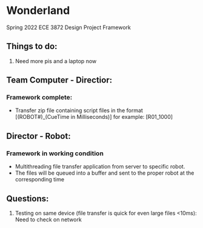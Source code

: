 # Wonderland
Spring 2022 ECE 3872 Design Project Framework

## Things to do:
1. Need more pis and a laptop now

## Team Computer - Directior:
### Framework complete:
- Transfer zip file containing script files in the format [(ROBOT#)_(CueTime in Milliseconds)] for example: [R01_1000]

## Director - Robot:
### Framework in working condition
- Multithreading file transfer application from server to specific robot.
- The files will be queued into a buffer and sent to the proper robot at the corresponding time

## Questions:
1. Testing on same device (file transfer is quick for even large files <10ms): Need to check on network